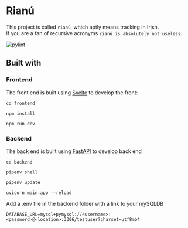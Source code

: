 # Rianú

This project is called `rianú`, which aptly means tracking in Irish.  
If you are a fan of recursive acronyms `rianú is absolutely not useless`.

[![pylint](https://costa-lab.gitlab.io/rianu/badges/pylint.svg)](https://costa-lab.gitlab.io/rianu/lint/)

## Built with


### Frontend

The front end is built using [Svelte](https://svelte.dev/) to develop the front:

```
cd frontend

npm install

npm run dev

```

### Backend

The back end is built using [FastAPI](https://fastapi.tiangolo.com/) to develop back end

```
cd backend

pipenv shell

pipenv update

uvicorn main:app --reload
```

Add a .env file in the backend folder with a link to your mySQLDB

```
DATABASE_URL=mysql+pymysql://<username>:<password>@<location>:3306/testuser?charset=utf8mb4
```
